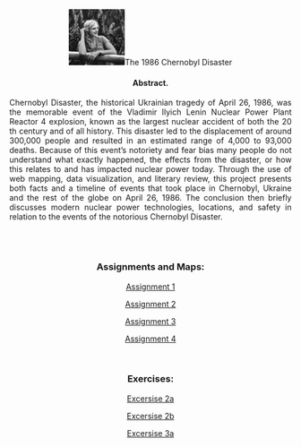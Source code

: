 <header>
 <img src="2020-07-29-20-22-52 (2).jpg" alt="Anne" style="width:100px;height:100px;>

</header>
 
<section>

 <h1>LA 558: Web Mapping and Spatial Data Visualization Course 2022</h1>

 <h2>Anne Wurtenberger's Site </h2> 

 <i>I am a Senior in Community and Regional Planning with minors in GIS and Military Studies.  <i>

  <br>
  
  <strong>NOTE:</strong>
 <b>Thank you all for making this a great semester. I hope finals go well!<b>
  
-------------------------------------------------------------------------------------------
  
 <h2>Projects and Assignemnts</h2>
 <br>

 <h3>FINAL PROJECT:</h3>
 
 <h4><a href="https://acwurt.github.io/LA558_2022/web/final">The 1986 Chernobyl Disaster</a></h4>

 <h4> Abstract. </h4>

 <p style="text-align: justify;" span class="emphasized"> Chernobyl Disaster, the historical Ukrainian tragedy of April 26, 1986, was the memorable event of the Vladimir Ilyich Lenin Nuclear Power Plant Reactor 4 explosion, known as the largest nuclear accident of both the 20 th  century and of all history. This disaster led to the displacement of around 300,000 people and resulted in an estimated range of 4,000 to 93,000 deaths. Because of this event’s notoriety and fear bias many people do not understand what exactly happened, the effects from the disaster, or how this relates to and has impacted nuclear power today. Through the use of web mapping, data visualization, and literary review, this project presents both facts and a timeline of events that took place in Chernobyl, Ukraine and the rest of the globe on April 26, 1986. The conclusion then briefly discusses modern nuclear power technologies, locations, and safety in relation to the events of the notorious Chernobyl Disaster.</p>
<br>
<br>
 
 <h3>Assignments and Maps:</h3>

 <a href="https://acwurt.github.io/LA558_2022/web/A1">Assignment 1</a>
 
 <a href="https://acwurt.github.io/LA558_2022/web/A2">Assignment 2</a>
 
 <a href="https://acwurt.github.io/LA558_2022/web/A3">Assignment 3</a>

<a href="https://acwurt.github.io/LA558_2022/web/A4">Assignment 4</a>

 <br>
  
<h3>Exercises:</h3>
  
<a href="https://acwurt.github.io/LA558_2022/web/ex2a">Excersise 2a</a>
 
<a href="https://acwurt.github.io/LA558_2022/web/ex2b">Excersise 2b</a>
 
<a href="https://acwurt.github.io/LA558_2022/web/ex3a">Excersise 3a</a>
